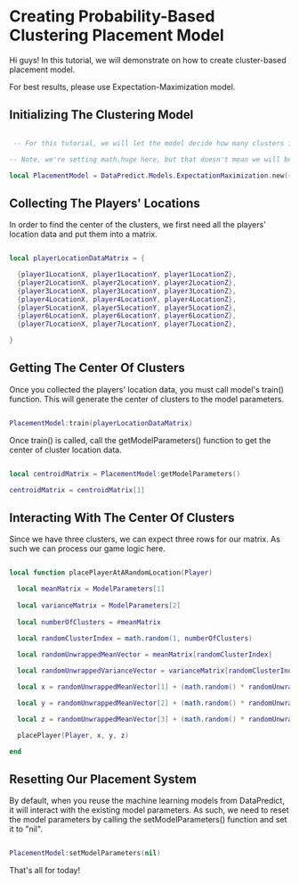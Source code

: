 # Creating Probability-Based Clustering Placement Model

Hi guys! In this tutorial, we will demonstrate on how to create cluster-based placement model.

For best results, please use Expectation-Maximization model.

## Initializing The Clustering Model

```lua

 -- For this tutorial, we will let the model decide how many clusters it will produce based on player / item spread.

-- Note, we're setting math.huge here, but that doesn't mean we will begin producing an infinite amount of clusters! It will start at 1 and increases it until the model finds a suitable number of clusters.

local PlacementModel = DataPredict.Models.ExpectationMaximization.new({numberOfClusters = math.huge})

```

## Collecting The Players' Locations

In order to find the center of the clusters, we first need all the players' location data and put them into a matrix.

```lua

local playerLocationDataMatrix = {

  {player1LocationX, player1LocationY, player1LocationZ},
  {player2LocationX, player2LocationY, player2LocationZ},
  {player3LocationX, player3LocationY, player3LocationZ},
  {player4LocationX, player4LocationY, player4LocationZ},
  {player5LocationX, player5LocationY, player5LocationZ},
  {player6LocationX, player6LocationY, player6LocationZ},
  {player7LocationX, player7LocationY, player7LocationZ},

}

```

## Getting The Center Of Clusters

Once you collected the players' location data, you must call model's train() function. This will generate the center of clusters to the model parameters.

```lua

PlacementModel:train(playerLocationDataMatrix)

```

Once train() is called, call the getModelParameters() function to get the center of cluster location data.

```lua

local centroidMatrix = PlacementModel:getModelParameters()

centroidMatrix = centroidMatrix[1]

```

## Interacting With The Center Of Clusters

Since we have three clusters, we can expect three rows for our matrix. As such we can process our game logic here.

```lua

local function placePlayerAtARandomLocation(Player)

  local meanMatrix = ModelParameters[1]
  
  local varianceMatrix = ModelParameters[2]
  
  local numberOfClusters = #meanMatrix
  
  local randomClusterIndex = math.random(1, numberOfClusters)

  local randomUnwrappedMeanVector = meanMatrix[randomClusterIndex]

  local randomUnwrappedVarianceVector = varianceMatrix[randomClusterIndex]

  local x = randomUnwrappedMeanVector[1] + (math.random() * randomUnwrappedVarianceVector[1])

  local y = randomUnwrappedMeanVector[2] + (math.random() * randomUnwrappedVarianceVector[2])

  local z = randomUnwrappedMeanVector[3] + (math.random() * randomUnwrappedVarianceVector[3])

  placePlayer(Player, x, y, z)

end

```

## Resetting Our Placement System

By default, when you reuse the machine learning models from DataPredict, it will interact with the existing model parameters. As such, we need to reset the model parameters by calling the setModelParameters() function and set it to "nil".

```lua

PlacementModel:setModelParameters(nil)

```

That's all for today!
